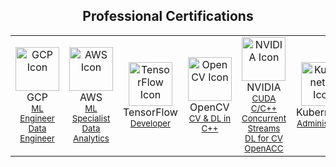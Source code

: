 <h2 align="center">Professional Certifications</h2>

<div align="center">
  <table>
    <tr>
      <td align="center">
        <img width="70" src="https://img.icons8.com/color/48/000000/google-cloud-platform.png" alt="GCP Icon"/>
        <br>GCP
        <br><sub><a href="https://www.credential.net/b5b51cc4-b3fa-4e04-9fbf-b07d2f57c787key=99876cf8adeb733170041c7ae6a87be244912356b51b572de22f2597354d0281">ML Engineer</a></sub>
        <br><sub><a href="https://www.credly.com/earner/earned/badge/4d506db3-e1d7-42cb-b6e1-0358955089ad">Data Engineer</a></sub>
      </td>
      <td align="center">
        <img width="70" src="https://img.icons8.com/color/48/000000/amazon-web-services.png" alt="AWS Icon"/>
        <br>AWS
        <br><sub><a href="https://www.credly.com/badges/5d45db0e-70ec-42a9-bbef-0683c2e0f102">ML Specialist</a></sub>
        <br><sub><a href="https://www.credly.com/earner/earned/badge/84ac7ca2-5fca-4e09-ae54-7c82ae4ebaae">Data Analytics</a></sub>
      </td>
      <td align="center">
        <img width="70" src="https://img.icons8.com/color/48/000000/tensorflow.png" alt="TensorFlow Icon"/>
        <br>TensorFlow
        <br><sub><a href="https://www.credential.net/05090036-7608-481c-946a-04c0ed0919c2#gs.aqsnm2">Developer</a></sub>
      </td>
      <td align="center">
        <img width="70" src="https://opencv.org/wp-content/uploads/2020/07/OpenCV_logo_no_text-1.png" alt="OpenCV Icon"/>
        <br>OpenCV
        <br><sub><a href="https://courses.opencv.org/certificates/70e99b41591e4f5db8775ebfb91f5863">CV & DL in C++</a></sub>
      </td>
      <td align="center">
        <img width="70" src="https://img.icons8.com/color/48/000000/nvidia.png" alt="NVIDIA Icon"/>
        <br>NVIDIA
        <br><sub><a href="https://learn.nvidia.com/certificates?id=fc37af23e17940028b3bb8221c78f2ea">CUDA C/C++</a></sub>
        <br><sub><a href="https://learn.nvidia.com/certificates?id=99Gp24-MT0GPtdXmyQ_kHw">Concurrent Streams</a></sub>
        <br><sub><a href="https://learn.nvidia.com/certificates?id=rpIVcJyMRVeAE4wk5PWokA">DL for CV</a></sub>
        <br><sub><a href="https://learn.nvidia.com/certificates?id=Ea6TWlY6RsiIcAtl3OvIBQ">OpenACC</a></sub>
      </td>
      <td align="center">
        <img width="70" src="https://img.icons8.com/color/48/000000/kubernetes.png" alt="Kubernetes Icon"/>
        <br>Kubernetes
        <br><sub><a href="https://ti-user-certificates.s3.amazonaws.com/e0df7fbf-a057-42af-8a1f-590912be5460/f5f29669-3c65-4fd1-ba5c-fad977a42014-amin-sedaghat-450c7e0c-bf4a-4ea7-a80f-7f2bc5d54d73-certificate.pdf">Administrator</a></sub>
      </td>
    </tr>
  </table>
</div>
